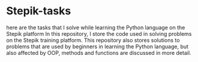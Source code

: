 # Stepik-tasks
here are the tasks that I solve while learning the Python language on the Stepik platform
In this repository, I store the code used in solving problems on the Stepik training platform.
This repository also stores solutions to problems that are used by beginners in learning the Python language, but also affected by OOP, methods and functions are discussed in more detail.
